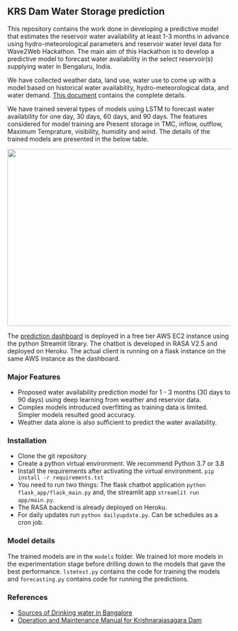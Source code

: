## KRS Dam Water Storage prediction

This repository contains the work done in developing a predictive model that estimates the reservoir water availability at least 1-3 months in advance using hydro-meteorological parameters and reservoir water level data for Wave2Web Hackathon. The main aim of this Hackathon is to develop a predictive model to forecast water availability in the select reservoir(s) supplying water in Bengaluru, India.

We have collected weather data, land use, water use to come up with a model based on historical water availability, hydro-meteorological data, and water demand. [This document](https://github.com/Arghyam-Team/KRSPrediction/blob/main/Arghyam%20Final%20Report.pdf) contains the complete details. 

We have trained several types of models using LSTM to forecast water availability for one day, 30 days, 60 days, and 90 days. The features considered for model training are Present storage in TMC, inflow, outflow, Maximum Temprature, visibility, humidity and wind. The details of the trained models are presented in the below table. 

<img src="https://github.com/Arghyam-Team/KRSPrediction/blob/main/Images/model%20summary.PNG" width="600" height="400">

The [prediction dashboard](http://65.2.75.233:8501/) is deployed in a free tier AWS EC2 instance using the python Streamlit library. The chatbot is developed in RASA V2.5 and deployed on Heroku. The actual client is running on a flask instance on the same AWS instance as the dashboard.

### Major Features
- Proposed water availability prediction model for 1 - 3 months (30 days to 90 days) using deep learning from weather and reservior data.
- Complex models introduced overfitting as training data is limited. Simpler models resulted good accuracy.
- Weather data alone is also sufficient to predict the water availability.

### Installation

* Clone the git repository
* Create a python virtual environment. We recommend Python 3.7 or 3.8
* Install the requirements after activating the virtual environment. `pip install -r requirements.txt`
* You need to run two things: The flask chatbot application `python flask_app/flask_main.py` and, the streamlit app `streamlit run app/main.py`.
* The RASA backend is already deployed on Heroku.
* For daily updates run `python dailyupdate.py`. Can be schedules as a cron job.

### Model details
The trained models are in the `models` folder. We trained lot more models in the experimentation stage before drilling down to the models that gave the best performance. `lstmtest.py` contains the code for training the models and `forecasting.py` contains code for running the predictions.

### References
- [Sources of Drinking water in Bangalore](https://www.karnataka.com/bangalore/what-is-the-source-of-drinking-water-in-bangalore/)
- [Operation and Maintenance Manual for Krishnarajasagara Dam](http://waterresources.kar.nic.in/KRS_OM_KaWRD.pdf)



